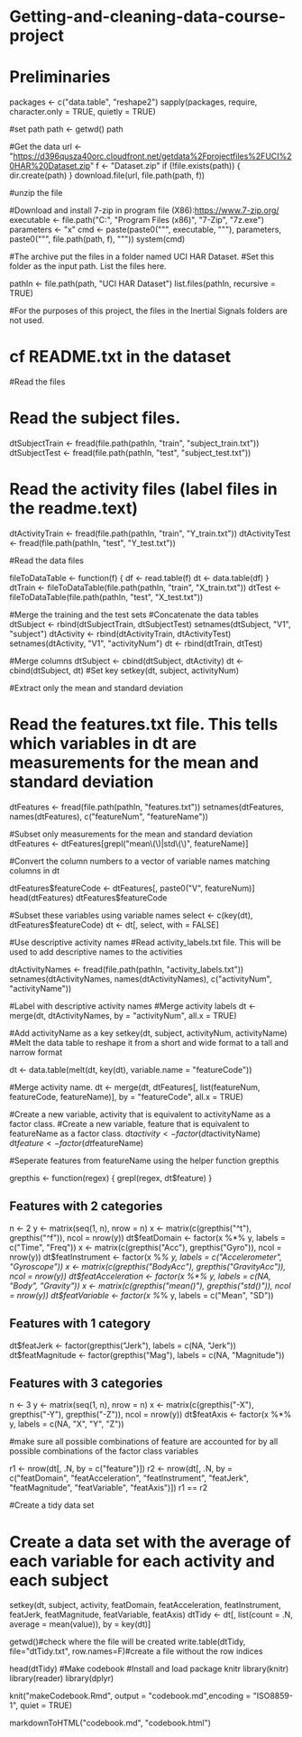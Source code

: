 # Getting-and-cleaning-data-course-project
# Preliminaries
packages <- c("data.table", "reshape2")
sapply(packages, require, character.only = TRUE, quietly = TRUE)

#set path
path <- getwd()
path

#Get the data
url <- "https://d396qusza40orc.cloudfront.net/getdata%2Fprojectfiles%2FUCI%20HAR%20Dataset.zip"
f <- "Dataset.zip"
if (!file.exists(path)) {
  dir.create(path)
}
download.file(url, file.path(path, f))

#unzip the file

#Download and install 7-zip in program file (X86):https://www.7-zip.org/
executable <- file.path("C:", "Program Files (x86)", "7-Zip", "7z.exe")
parameters <- "x"
cmd <- paste(paste0("\"", executable, "\""), parameters, paste0("\"", file.path(path, 
                                                                                f), "\""))
system(cmd)


#The archive put the files in a folder named UCI HAR Dataset.
#Set this folder as the input path. List the files here.


pathIn <- file.path(path, "UCI HAR Dataset")
list.files(pathIn, recursive = TRUE)


#For the purposes of this project, the files in the Inertial Signals folders are not used.
# cf README.txt in the dataset

#Read the files
  # Read the subject files.
dtSubjectTrain <- fread(file.path(pathIn, "train", "subject_train.txt"))
dtSubjectTest <- fread(file.path(pathIn, "test", "subject_test.txt"))

  # Read the activity files (label files in the readme.text)

dtActivityTrain <- fread(file.path(pathIn, "train", "Y_train.txt"))
dtActivityTest <- fread(file.path(pathIn, "test", "Y_test.txt"))

  #Read the data files

fileToDataTable <- function(f) {
  df <- read.table(f)
  dt <- data.table(df)
}
dtTrain <- fileToDataTable(file.path(pathIn, "train", "X_train.txt"))
dtTest <- fileToDataTable(file.path(pathIn, "test", "X_test.txt"))



#Merge the training and the test sets
  #Concatenate the data tables
dtSubject <- rbind(dtSubjectTrain, dtSubjectTest)
setnames(dtSubject, "V1", "subject")
dtActivity <- rbind(dtActivityTrain, dtActivityTest)
setnames(dtActivity, "V1", "activityNum")
dt <- rbind(dtTrain, dtTest)

   #Merge columns
dtSubject <- cbind(dtSubject, dtActivity)
dt <- cbind(dtSubject, dt)
   #Set key
setkey(dt, subject, activityNum)

#Extract only the mean and standard deviation
  # Read the features.txt file. This tells which variables in dt are measurements for the mean and standard deviation
dtFeatures <- fread(file.path(pathIn, "features.txt"))
setnames(dtFeatures, names(dtFeatures), c("featureNum", "featureName"))

  #Subset only measurements for the mean and standard deviation
dtFeatures <- dtFeatures[grepl("mean\\(\\)|std\\(\\)", featureName)]

  #Convert the column numbers to a vector of variable names matching columns in dt

dtFeatures$featureCode <- dtFeatures[, paste0("V", featureNum)]
head(dtFeatures)
dtFeatures$featureCode

  #Subset these variables using variable names
select <- c(key(dt), dtFeatures$featureCode)
dt <- dt[, select, with = FALSE]


#Use descriptive activity names
  #Read activity_labels.txt file. This will be used to add descriptive names to the activities

dtActivityNames <- fread(file.path(pathIn, "activity_labels.txt"))
setnames(dtActivityNames, names(dtActivityNames), c("activityNum", "activityName"))

#Label with descriptive activity names
  #Merge activity labels
dt <- merge(dt, dtActivityNames, by = "activityNum", all.x = TRUE)

  #Add activityName as a key
setkey(dt, subject, activityNum, activityName)
  #Melt the data table to reshape it from a short and wide format to a tall and narrow format

dt <- data.table(melt(dt, key(dt), variable.name = "featureCode"))

  #Merge activity name.
dt <- merge(dt, dtFeatures[, list(featureNum, featureCode, featureName)], by = "featureCode", 
            all.x = TRUE)

  #Create a new variable, activity that is equivalent to activityName as a factor class. 
  #Create a new variable, feature that is equivalent to featureName as a factor class.
dt$activity <- factor(dt$activityName)
dt$feature <- factor(dt$featureName)

  #Seperate features from featureName using the helper function grepthis

grepthis <- function(regex) {
  grepl(regex, dt$feature)
}
## Features with 2 categories
n <- 2
y <- matrix(seq(1, n), nrow = n)
x <- matrix(c(grepthis("^t"), grepthis("^f")), ncol = nrow(y))
dt$featDomain <- factor(x %*% y, labels = c("Time", "Freq"))
x <- matrix(c(grepthis("Acc"), grepthis("Gyro")), ncol = nrow(y))
dt$featInstrument <- factor(x %*% y, labels = c("Accelerometer", "Gyroscope"))
x <- matrix(c(grepthis("BodyAcc"), grepthis("GravityAcc")), ncol = nrow(y))
dt$featAcceleration <- factor(x %*% y, labels = c(NA, "Body", "Gravity"))
x <- matrix(c(grepthis("mean()"), grepthis("std()")), ncol = nrow(y))
dt$featVariable <- factor(x %*% y, labels = c("Mean", "SD"))
## Features with 1 category
dt$featJerk <- factor(grepthis("Jerk"), labels = c(NA, "Jerk"))
dt$featMagnitude <- factor(grepthis("Mag"), labels = c(NA, "Magnitude"))
## Features with 3 categories
n <- 3
y <- matrix(seq(1, n), nrow = n)
x <- matrix(c(grepthis("-X"), grepthis("-Y"), grepthis("-Z")), ncol = nrow(y))
dt$featAxis <- factor(x %*% y, labels = c(NA, "X", "Y", "Z"))


  #make sure all possible combinations of feature are accounted for by all possible combinations of the factor class variables

r1 <- nrow(dt[, .N, by = c("feature")])
r2 <- nrow(dt[, .N, by = c("featDomain", "featAcceleration", "featInstrument", 
                           "featJerk", "featMagnitude", "featVariable", "featAxis")])
r1 == r2



#Create a tidy data set
  # Create a data set with the average of each variable for each activity and each subject
setkey(dt, subject, activity, featDomain, featAcceleration, featInstrument, 
       featJerk, featMagnitude, featVariable, featAxis)
dtTidy <- dt[, list(count = .N, average = mean(value)), by = key(dt)]


getwd()#check where the file will be created
write.table(dtTidy, file="dtTidy.txt", row.names=F)#create a file without the row indices


head(dtTidy)
  #Make codebook
    #Install and load package knitr
library(knitr)
library(reader)
library(dplyr)



knit("makeCodebook.Rmd", output = "codebook.md",encoding = "ISO8859-1", quiet = TRUE)

markdownToHTML("codebook.md", "codebook.html")

